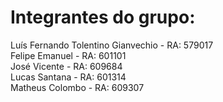 # Integrantes do grupo:

Luís Fernando Tolentino Gianvechio - RA: 579017 <br/>
Felipe Emanuel - RA: 601101 <br/>
José Vicente - RA: 609684 <br/>
Lucas Santana - RA: 601314<br/>
Matheus Colombo - RA: 609307<br/>
